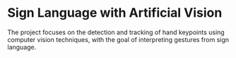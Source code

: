 # Sign Language with Artificial Vision

The project focuses on the detection and tracking of hand keypoints using computer vision techniques, with the goal of interpreting gestures from sign language.